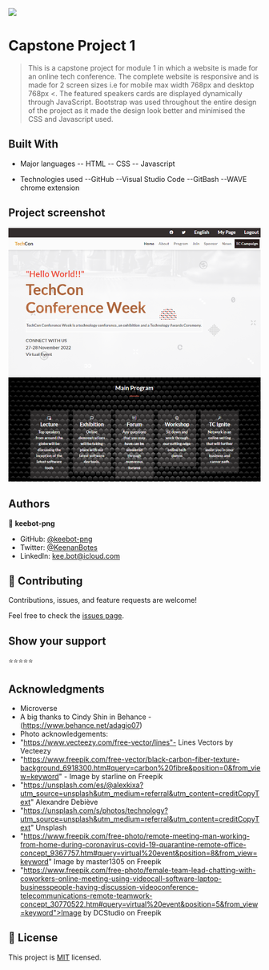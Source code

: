 ![](https://img.shields.io/badge/Microverse-blueviolet)

# Capstone Project 1

> This is a capstone project for module 1 in which a website is made for an online tech conference. The complete website is responsive and is made for 2 screen sizes i.e for mobile max width 768px and desktop 768px <. The featured speakers cards are displayed dynamically through JavaScript. Bootstrap was used throughout the entire design of the project as it made the design look better and minimised the CSS and Javascript used.

## Built With

- Major languages
--  HTML
--  CSS
--  Javascript

- Technologies used
--GitHub
--Visual Studio Code
--GitBash
--WAVE chrome extension

## Project screenshot

<img src="./images/project-screenshot.PNG">

## Authors

👤 **keebot-png**

- GitHub: [@keebot-png](https://github.com/keebot-png)
- Twitter: [@KeenanBotes](https://twitter.com/KeenanBotes)
- LinkedIn: [kee.bot@icloud.com](https://www.linkedin.com/in/keenan-botes-947043160)

## 🤝 Contributing

Contributions, issues, and feature requests are welcome!

Feel free to check the [issues page](../../issues/).

## Show your support

⭐️⭐️⭐️⭐️⭐

## Acknowledgments

- Microverse
- A big thanks to Cindy Shin in Behance - (https://www.behance.net/adagio07)
- Photo acknowledgements:
- "https://www.vecteezy.com/free-vector/lines"- Lines Vectors by Vecteezy
- "https://www.freepik.com/free-vector/black-carbon-fiber-texture-background_6918300.htm#query=carbon%20fibre&position=0&from_view=keyword" - Image by starline on Freepik
- "https://unsplash.com/es/@alexkixa?utm_source=unsplash&utm_medium=referral&utm_content=creditCopyText" Alexandre Debiève
- "https://unsplash.com/s/photos/technology?utm_source=unsplash&utm_medium=referral&utm_content=creditCopyText" Unsplash
- "https://www.freepik.com/free-photo/remote-meeting-man-working-from-home-during-coronavirus-covid-19-quarantine-remote-office-concept_9367757.htm#query=virtual%20event&position=8&from_view=keyword" Image by master1305 on Freepik
- "https://www.freepik.com/free-photo/female-team-lead-chatting-with-coworkers-online-meeting-using-videocall-software-laptop-businesspeople-having-discussion-videoconference-telecommunications-remote-teamwork-concept_30770522.htm#query=virtual%20event&position=5&from_view=keyword">Image by DCStudio on Freepik
  

## 📝 License

This project is [MIT](./MIT.md) licensed.
